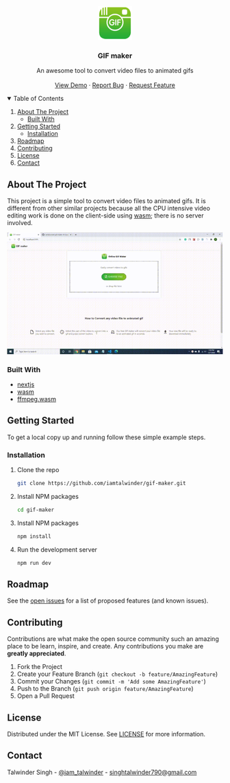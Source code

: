 <!-- PROJECT LOGO -->
<br />
<p align="center">
  <a href="https://gif-maker-livid.vercel.app/">
    <img src="public/logo.png" alt="Logo" width="80" height="80">
  </a>

  <h3 align="center">GIF maker</h3>

  <p align="center">
    An awesome tool to convert video files to animated gifs
    <br />
    <br />
    <a href="https://gif-maker-livid.vercel.app/">View Demo</a>
    ·
    <a href="https://github.com/iamtalwinder/gif-maker/issues/new?assignees=&labels=&template=bug_report.md&title">Report Bug</a>
    ·
    <a href="https://github.com/iamtalwinder/gif-maker/issues/new?assignees=&labels=&template=feature_request.md&title=">Request Feature</a>
  </p>
</p>

<!-- TABLE OF CONTENTS -->
<details open="open">
  <summary>Table of Contents</summary>
  <ol>
    <li>
      <a href="#about-the-project">About The Project</a>
      <ul>
        <li><a href="#built-with">Built With</a></li>
      </ul>
    </li>
    <li>
      <a href="#getting-started">Getting Started</a>
      <ul>
        <li><a href="#installation">Installation</a></li>
      </ul>
    </li>
    <li><a href="#roadmap">Roadmap</a></li>
    <li><a href="#contributing">Contributing</a></li>
    <li><a href="#license">License</a></li>
    <li><a href="#contact">Contact</a></li>
  </ol>
</details>

<!-- ABOUT THE PROJECT -->

## About The Project

This project is a simple tool to convert video files to animated gifs.
It is different from other similar projects because all the CPU intensive
video editing work is done on the client-side using [wasm](https://webassembly.org/); there is no
server involved.

<p align="center">
    <img src="demo/demo.gif" alt="demo" />
</p>

### Built With

- [nextjs](https://nextjs.org/)
- [wasm](https://webassembly.org/)
- [ffmpeg.wasm](https://ffmpegwasm.et.r.appspot.com/#installation)

<!-- GETTING STARTED -->

## Getting Started

To get a local copy up and running follow these simple example steps.

### Installation

1. Clone the repo
   ```sh
   git clone https://github.com/iamtalwinder/gif-maker.git
2. Install NPM packages
   ```sh
   cd gif-maker
   ```
3. Install NPM packages
   ```sh
   npm install
   ```
4. Run the development server
   ```sh
   npm run dev
   ```

<!-- ROADMAP -->

## Roadmap

See the [open issues](https://github.com/iamtalwinder/gif-maker/issues) for a list of proposed features (and known issues).

<!-- CONTRIBUTING -->

## Contributing

Contributions are what make the open source community such an amazing place to be learn, inspire, and create. Any contributions you make are **greatly appreciated**.

1. Fork the Project
2. Create your Feature Branch (`git checkout -b feature/AmazingFeature`)
3. Commit your Changes (`git commit -m 'Add some AmazingFeature'`)
4. Push to the Branch (`git push origin feature/AmazingFeature`)
5. Open a Pull Request

<!-- LICENSE -->

## License

Distributed under the MIT License. See [LICENSE](LICENSE) for more information.

<!-- CONTACT -->

## Contact

Talwinder Singh - [@iam_talwinder](https://twitter.com/iam_talwinder) - singhtalwinder790@gmail.com
